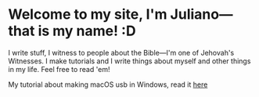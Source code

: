 # Welcome to my site, I'm Juliano—that is my name! :D

I write stuff, I witness to people about the Bible—I'm one of Jehovah's Witnesses. I make tutorials and I write things about myself and other things in my life. Feel free to read 'em!

My tutorial about making macOS usb in Windows, read it [here](extra/macusb_tutorial.md)
